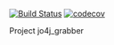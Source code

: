 [![Build Status](https://travis-ci.com/yarmail/job4j_grabber.svg?branch=master)](https://travis-ci.com/yarmail/job4j_grabber)
[![codecov](https://codecov.io/gh/yarmail/job4j_grabber/branch/master/graph/badge.svg)](https://codecov.io/gh/yarmail/job4j_grabber)


Project jo4j_grabber
